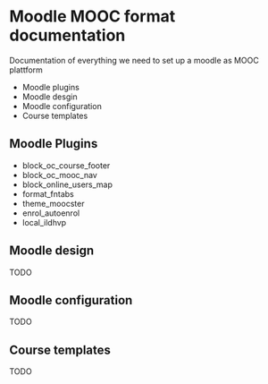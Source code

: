 # Moodle MOOC format documentation #
Documentation of everything we need to set up a moodle as MOOC plattform
* Moodle plugins
* Moodle desgin
* Moodle configuration
* Course templates
## Moodle Plugins ##
* block_oc_course_footer
* block_oc_mooc_nav
* block_online_users_map
* format_fntabs
* theme_moocster
* enrol_autoenrol
* local_ildhvp
## Moodle design ##
TODO
## Moodle configuration ##
TODO
## Course templates ##
TODO
